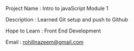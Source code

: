 Project Name : Intro to javaScript Module 1

Description : Learned Git setup and push to Github

Hope to Learn : Front End Development

Email : rohillnazeem@gmail.com
